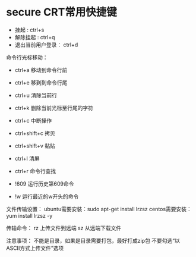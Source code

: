 # secure CRT常用快捷键

- 挂起 : ctrl+s
- 解除挂起 : ctrl+q
- 退出当前用户登录： ctrl+d

命令行光标移动：
- ctrl+a 移动到命令行前
- ctrl+e 移到到命令行尾
- ctrl+u 清除当前行
- ctrl+k 删除当前光标至行尾的字符


- ctrl+c 中断操作
- ctrl+shift+c 拷贝
- ctrl+shift+v 黏贴
- ctrl+l 清屏
- ctrl+r 命令行查找
- !609 运行历史第609命令
- !w 运行最近的w开头的命令

文件传输设置：
ubuntu需要安装：sudo apt-get install lrzsz 
centos需要安装：yum install lrzsz -y

传输命令： 
rz 上传文件到远端
sz 从远端下载文件

注意事项：
不能是目录，如果是目录需要打包，最好打成zip包
不要勾选“以ASCII方式上传文件”选项